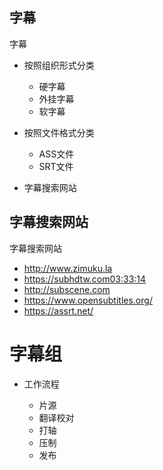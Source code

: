 字幕
---------------------------

字幕
- 按照组织形式分类

  - 硬字幕
  - 外挂字幕
  - 软字幕

- 按照文件格式分类

  - ASS文件
  - SRT文件

- 字幕搜索网站


字幕搜索网站
---------------------------

字幕搜索网站
- http://www.zimuku.la
- https://subhdtw.com03:33:14
- http://subscene.com
- https://www.opensubtitles.org/
- https://assrt.net/



# 字幕组

- 工作流程

  - 片源
  - 翻译校对
  - 打轴
  - 压制
  - 发布
